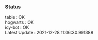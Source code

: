 ### Status


table : OK  
hogwarts : OK  
icy-bot : OK  
Latest Update : 2021-12-28 11:06:30.991388
